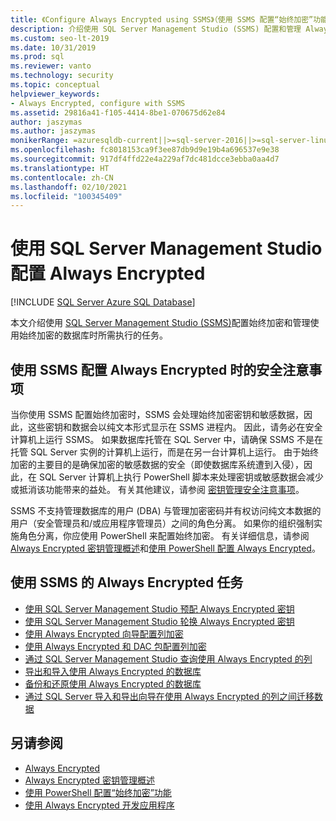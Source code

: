 ```yaml
---
title: 《Configure Always Encrypted using SSMS》（使用 SSMS 配置“始终加密”功能）
description: 介绍使用 SQL Server Management Studio (SSMS) 配置和管理 Always Encrypted 数据库时需要执行的任务。
ms.custom: seo-lt-2019
ms.date: 10/31/2019
ms.prod: sql
ms.reviewer: vanto
ms.technology: security
ms.topic: conceptual
helpviewer_keywords:
- Always Encrypted, configure with SSMS
ms.assetid: 29816a41-f105-4414-8be1-070675d62e84
author: jaszymas
ms.author: jaszymas
monikerRange: =azuresqldb-current||>=sql-server-2016||>=sql-server-linux-2017||=azuresqldb-mi-current
ms.openlocfilehash: fc8018153ca9f3ee87db9d9e19b4a696537e9e38
ms.sourcegitcommit: 917df4ffd22e4a229af7dc481dcce3ebba0aa4d7
ms.translationtype: HT
ms.contentlocale: zh-CN
ms.lasthandoff: 02/10/2021
ms.locfileid: "100345409"
---
```

# <a name="configure-always-encrypted-using-sql-server-management-studio"></a>使用 SQL Server Management Studio 配置 Always Encrypted
[!INCLUDE [SQL Server Azure SQL Database](../../../includes/applies-to-version/sql-asdb.md)]

本文介绍使用 [SQL Server Management Studio (SSMS)](../../../ssms/download-sql-server-management-studio-ssms.md)配置始终加密和管理使用始终加密的数据库时所需执行的任务。

## <a name="security-considerations-when-using-ssms-to-configure-always-encrypted"></a>使用 SSMS 配置 Always Encrypted 时的安全注意事项

当你使用 SSMS 配置始终加密时，SSMS 会处理始终加密密钥和敏感数据，因此，这些密钥和数据会以纯文本形式显示在 SSMS 进程内。 因此，请务必在安全计算机上运行 SSMS。 如果数据库托管在 SQL Server 中，请确保 SSMS 不是在托管 SQL Server 实例的计算机上运行，而是在另一台计算机上运行。 由于始终加密的主要目的是确保加密的敏感数据的安全（即使数据库系统遭到入侵），因此，在 SQL Server 计算机上执行 PowerShell 脚本来处理密钥或敏感数据会减少或抵消该功能带来的益处。 有关其他建议，请参阅 [密钥管理安全注意事项](overview-of-key-management-for-always-encrypted.md#security-considerations-for-key-management)。

SSMS 不支持管理数据库的用户 (DBA) 与管理加密密码并有权访问纯文本数据的用户（安全管理员和/或应用程序管理员）之间的角色分离。 如果你的组织强制实施角色分离，你应使用 PowerShell 来配置始终加密。 有关详细信息，请参阅 [Always Encrypted 密钥管理概述](../../../relational-databases/security/encryption/overview-of-key-management-for-always-encrypted.md)和[使用 PowerShell 配置 Always Encrypted](../../../relational-databases/security/encryption/configure-always-encrypted-using-powershell.md)。 

## <a name="always-encrypted-tasks-using-ssms"></a>使用 SSMS 的 Always Encrypted 任务

- [使用 SQL Server Management Studio 预配 Always Encrypted 密钥](configure-always-encrypted-keys-using-ssms.md)
- [使用 SQL Server Management Studio 轮换 Always Encrypted 密钥](rotate-always-encrypted-keys-using-ssms.md)
- [使用 Always Encrypted 向导配置列加密](always-encrypted-wizard.md)
- [使用 Always Encrypted 和 DAC 包配置列加密](configure-always-encrypted-using-dacpac.md)
- [通过 SQL Server Management Studio 查询使用 Always Encrypted 的列](always-encrypted-query-columns-ssms.md)
- [导出和导入使用 Always Encrypted 的数据库](always-encrypted-migrate-using-bacpac.md)
- [备份和还原使用 Always Encrypted 的数据库](always-encrypted-migrate-using-backup-restore.md)
- [通过 SQL Server 导入和导出向导在使用 Always Encrypted 的列之间迁移数据](always-encrypted-migrate-using-import-export-wizard.md)

## <a name="see-also"></a>另请参阅
- [Always Encrypted](../../../relational-databases/security/encryption/always-encrypted-database-engine.md)
- [Always Encrypted 密钥管理概述](../../../relational-databases/security/encryption/overview-of-key-management-for-always-encrypted.md)
- [使用 PowerShell 配置“始终加密”功能](../../../relational-databases/security/encryption/configure-always-encrypted-using-powershell.md)
- [使用 Always Encrypted 开发应用程序](always-encrypted-client-development.md)
